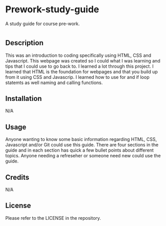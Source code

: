 # Prework-study-guide
A study guide for course pre-work.
# <Your-Project-Title>

## Description

This was an introduction to coding specifically using HTML, CSS and Javascript. This webpage was created so I could what I was learning and tips that I could use to go back to. I learned a lot through this project. I learned that HTML is the foundation for webpages and that you build up from it using CSS and Javascrip. I learned how to use for and if loop statemts as well naming and calling functions. 

## Installation
N/A

## Usage
Anyone wanting to know some basic information regarding HTML, CSS, Javascript and/or Git could use this guide. There are four sections in the guide and in each section has quick a few bullet points about different topics. Anyone needing a refreseher or someone need new could use the guide. 

## Credits
N/A

## License
Please refer to the LICENSE in the repository.


